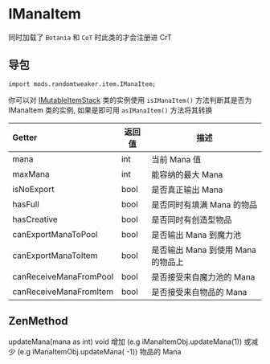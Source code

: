 # IManaItem

同时加载了 `Botania` 和 `CoT` 时此类的才会注册进 CrT

## 导包

```zenscript
import mods.randomtweaker.item.IManaItem;
```

你可以对 [IMutableItemStack](https://docs.blamejared.com/1.12/en/Vanilla/Items/IMutableItemStack/)
类的实例使用 `isIManaItem()` 方法判断其是否为 IManaItem 类的实例, 如果是即可用 `asIManaItem()` 方法将其转换

| Getter | 返回值 | 描述 |
| :----- | ---- | ----- |
| mana | int | 当前 Mana 值|
| maxMana | int | 能容纳的最大 Mana |
| isNoExport | bool | 是否真正输出 Mana |
| hasFull | bool | 是否同时有填满 Mana 的物品 |
| hasCreative | bool | 是否同时有创造型物品 |
| canExportManaToPool | bool | 是否输出 Mana 到魔力池 |
| canExportManaToItem | bool | 是否输出 Mana 到使用 Mana 的物品上 |
| canReceiveManaFromPool | bool | 是否接受来自魔力池的 Mana |
| canReceiveManaFromItem | bool | 是否接受来自物品的 Mana |

## ZenMethod

updateMana(mana as int) void 增加 (e.g iManaItemObj.updateMana(1)) 或减少 (e.g iManaItemObj.updateMana(
-1)) 物品的 Mana
